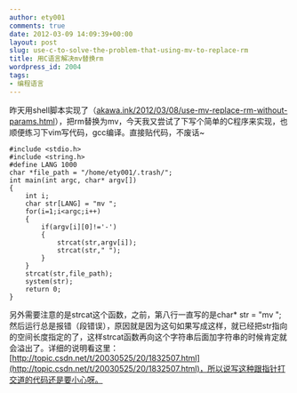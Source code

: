 ```yaml
---
author: ety001
comments: true
date: 2012-03-09 14:09:39+00:00
layout: post
slug: use-c-to-solve-the-problem-that-using-mv-to-replace-rm
title: 用C语言解决mv替换rm
wordpress_id: 2004
tags:
- 编程语言
---
```


昨天用shell脚本实现了（[akawa.ink/2012/03/08/use-mv-replace-rm-without-params.html](/2012/03/08/use-mv-replace-rm-without-params.html)），把rm替换为mv，今天我又尝试了下写个简单的C程序来实现，也顺便练习下vim写代码，gcc编译。直接贴代码，不废话~

```
#include <stdio.h>
#include <string.h>
#define LANG 1000
char *file_path = "/home/ety001/.trash/";
int main(int argc, char* argv[])
{
    int i;
    char str[LANG] = "mv ";
    for(i=1;i<argc;i++)
    {
        if(argv[i][0]!='-')
        {
            strcat(str,argv[i]);
            strcat(str," ");
        }
    }
    strcat(str,file_path);
    system(str);
    return 0;
}
```

另外需要注意的是strcat这个函数，之前，第八行一直写的是char* str = "mv "; 然后运行总是报错（段错误），原因就是因为这句如果写成这样，就已经把str指向的空间长度指定的了，这样strcat函数再向这个字符串后面加字符串的时候肯定就会溢出了。详细的说明看这里：[http://topic.csdn.net/t/20030525/20/1832507.html](http://topic.csdn.net/t/20030525/20/1832507.html)，所以说写这种跟指针打交道的代码还是要小心呀。

